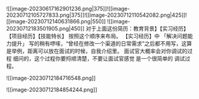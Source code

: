 ![[image-20230617162901236.png|375]]![[image-20230712105727833.png|375]]![[image-20230712110542082.png|425]]![[image-20230712140631866.png|550]]
![[image-20230712183501905.png|450]]
对于上面这份简历：教育背景】【实习经历】【项目经历】【技能特长】 按照这个顺序来布局。
【实习经历】中 「解决问题能力提升」 写的稍有啰嗦，“曾经在修改一个渠道的日常需求”之后都不用写，这算是举例，距离可以放在面试的时候，自我介绍里。 面试官大概率会对你调试的过程 细问的，这个过程你要捋顺清楚，不要让面试官感觉 是一个很简单的 调试过程。

![[image-20230712184716548.png]]

![[image-20230712184854244.png]]

